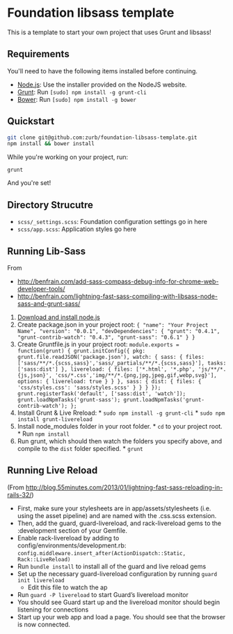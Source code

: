 # Foundation libsass template

This is a template to start your own project that uses Grunt and libsass!

## Requirements

You'll need to have the following items installed before continuing.

  * [Node.js](http://nodejs.org): Use the installer provided on the NodeJS website.
  * [Grunt](http://gruntjs.com/): Run `[sudo] npm install -g grunt-cli`
  * [Bower](http://bower.io): Run `[sudo] npm install -g bower`

## Quickstart

```bash
git clone git@github.com:zurb/foundation-libsass-template.git
npm install && bower install
```

While you're working on your project, run:

`grunt`

And you're set!

## Directory Strucutre

  * `scss/_settings.scss`: Foundation configuration settings go in here
  * `scss/app.scss`: Application styles go here

## Running Lib-Sass

From
  * http://benfrain.com/add-sass-compass-debug-info-for-chrome-web-developer-tools/
  * http://benfrain.com/lightning-fast-sass-compiling-with-libsass-node-sass-and-grunt-sass/

  1. [Download and install node.js](http://nodejs.org/dist/v0.10.24/node-v0.10.24.pkg)
  2. Create package.json in your project root:
    ```
      {
        "name": "Your Project Name",
          "version": "0.0.1",
          "devDependencies": {
              "grunt": "0.4.1",
              "grunt-contrib-watch": "0.4.3",
              "grunt-sass": "0.6.1"
          }
      }
    ```
  3. Create Gruntfile.js in your project root:
    ```
      module.exports = function(grunt) {
          grunt.initConfig({
              pkg: grunt.file.readJSON('package.json'),
              watch: {
                  sass: {
                      files: ['sass/**/*.{scss,sass}','sass/_partials/**/*.{scss,sass}'],
                      tasks: ['sass:dist']
                  },
                  livereload: {
                      files: ['*.html', '*.php', 'js/**/*.{js,json}', 'css/*.css','img/**/*.{png,jpg,jpeg,gif,webp,svg}'],
                      options: {
                          livereload: true
                      }
                  }
              },
              sass: {
                  dist: {
                      files: {
                          'css/styles.css': 'sass/styles.scss'
                      }
                  }
              }
          });
          grunt.registerTask('default', ['sass:dist', 'watch']);
          grunt.loadNpmTasks('grunt-sass');
          grunt.loadNpmTasks('grunt-contrib-watch');
      };
    ```
  4. Install Grunt & Live Rreload:
    * ```sudo npm install -g grunt-cli```
    * ```sudo npm install grunt-livereload```
  5. Install node_modules folder in your root folder.
    * ```cd``` to your project root.
    * Run ```npm install```
  6. Run grunt, which should then watch the folders you specify above, and compile to the ```dist``` folder specified.
    * ```grunt```


## Running Live Reload

(From http://blog.55minutes.com/2013/01/lightning-fast-sass-reloading-in-rails-32/)

  * First, make sure your stylesheets are in app/assets/stylesheets (i.e. using the asset pipeline) and are named with the .css.scss extension.
  * Then, add the guard, guard-livereload, and rack-livereload gems to the :development section of your Gemfile.
  * Enable rack-livereload by adding to config/environments/development.rb:
    ```config.middleware.insert_after(ActionDispatch::Static, Rack::LiveReload)```
  * Run ```bundle install``` to install all of the guard and live reload gems
  * Set up the necessary guard-livereload configuration by running ```guard init livereload```
    * Edit this file to watch the ap
  * Run ```guard -P livereload``` to start Guard’s livereload monitor
  * You should see Guard start up and the livereload monitor should begin listening for connections
  * Start up your web app and load a page. You should see that the browser is now connected.



